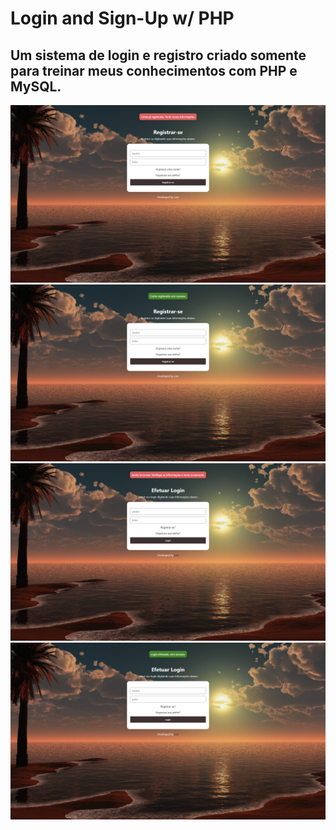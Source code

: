 # Login and Sign-Up w/ PHP
 
## Um sistema de login e registro criado somente para treinar meus conhecimentos com PHP e MySQL.

<img src="img1.png">
<img src="img2.png">
<img src="img3.png">
<img src="img4.png">
